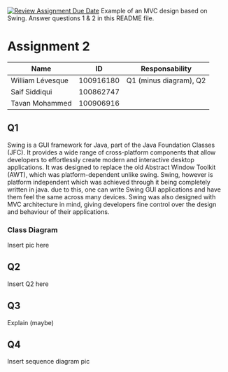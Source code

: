 [![Review Assignment Due Date](https://classroom.github.com/assets/deadline-readme-button-22041afd0340ce965d47ae6ef1cefeee28c7c493a6346c4f15d667ab976d596c.svg)](https://classroom.github.com/a/57HVEcop)
Example of an MVC design based on Swing. Answer questions 1 & 2 in this README file.

# Assignment 2
| Name | ID | Responsability |
|---|---|---|
| William Lévesque | 100916180 | Q1 (minus diagram), Q2 |
| Saif Siddiqui | 100862747 |  |
| Tavan Mohammed | 100906916 |  |

## Q1
Swing is a GUI framework for Java, part of the Java Foundation Classes (JFC). It provides a wide range of cross-platform components that allow developers to effortlessly create modern and interactive desktop applications. It was designed to replace the old Abstract Window Toolkit (AWT), which was platform-dependent unlike swing. Swing, however is platform independent which was achieved through it being completely written in java. due to this, one can write Swing GUI applications and have them feel the same across many devices. Swing was also designed with MVC architecture in mind, giving developers fine control over the design and behaviour of their applications.

### Class Diagram
Insert pic here

## Q2
Insert Q2 here

## Q3
Explain (maybe)

## Q4
Insert sequence diagram pic

